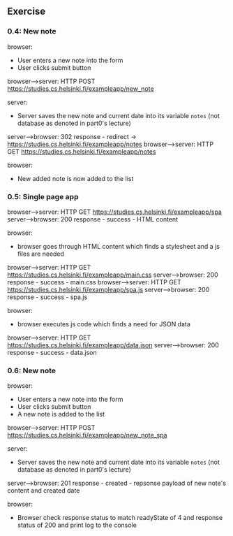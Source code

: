 ## Exercise


### 0.4: New note

browser:
- User enters a new note into the form
- User clicks submit button

browser-->server: HTTP POST https://studies.cs.helsinki.fi/exampleapp/new_note

server:
- Server saves the new note and current date into its variable `notes` (not database as denoted in part0's lecture)

server-->browser: 302 response - redirect -> https://studies.cs.helsinki.fi/exampleapp/notes
browser-->server: HTTP GET https://studies.cs.helsinki.fi/exampleapp/notes

browser:
- New added note is now added to the list


### 0.5: Single page app

browser-->server: HTTP GET https://studies.cs.helsinki.fi/exampleapp/spa
server-->browser: 200 response - success - HTML content

browser:
- browser goes through HTML content which finds a stylesheet and a js files are needed

browser-->server: HTTP GET https://studies.cs.helsinki.fi/exampleapp/main.css
server-->browser: 200 response - success - main.css
browser-->server: HTTP GET https://studies.cs.helsinki.fi/exampleapp/spa.js
server-->browser: 200 response - success - spa.js

browser:
- browser executes js code which finds a need for JSON data

browser-->server: HTTP GET https://studies.cs.helsinki.fi/exampleapp/data.json
server-->browser: 200 response - success - data.json


### 0.6: New note

browser:
- User enters a new note into the form
- User clicks submit button
- A new note is added to the list

browser-->server: HTTP POST https://studies.cs.helsinki.fi/exampleapp/new_note_spa

server:
- Server saves the new note and current date into its variable `notes` (not database as denoted in part0's lecture)

server-->browser: 201 response - created - repsonse payload of new note's content and created date

browser:
- Browser check response status to match readyState of 4 and response status of 200 and print log to the console